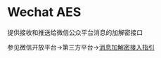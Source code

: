 # Wechat AES

  提供接收和推送给微信公众平台消息的加解密接口

  参见微信开放平台->第三方平台->[消息加解密接入指引](https://open.weixin.qq.com/cgi-bin/showdocument?action=dir_list&t=resource/res_list&verify=1&id=open1419318479&token=&lang=zh_CN)
